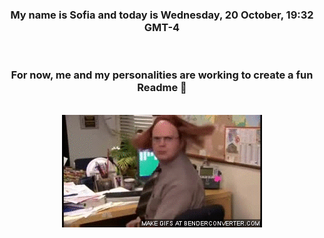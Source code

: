 


<div align="center">
<h3 >My name is Sofia and today is Wednesday, 20 October, 19:32 GMT-4</h3><br>
<h3 >For now, me and my personalities are working to create a fun Readme 👋
</h3><br>
<img src='img/dwight.gif' alt='working...'/>
</div>
